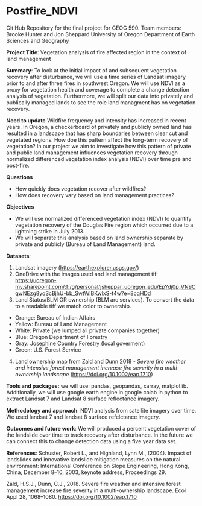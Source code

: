 # Postfire_NDVI
Git Hub Repository for the final project for GEOG 590. 
Team members: Brooke Hunter and Jon Sheppard
University of Oregon Department of Earth Sciences and Geography

**Project Title**: Vegetation analysis of fire affected region in the context of land management

**Summary**: To look at the initial impact of and subsequent vegetation recovery after disturbance, we will use a time series of Landsat imagery prior to and after three fires in southwest Oregon. We will use NDVI as a proxy for vegetation health and coverage to complete a change detection analysis of vegetation. Furthermore, we will split our data into privately and publically managed lands to see the role land managment has on vegetation recovery.

**Need to update**
Wildfire frequency and intensity has increased in recent years. In Oregon, a checkerboard of privately and publicly owned land has resulted in a landscape that has sharp boundaries between clear cut and vegetated regions. How doe this pattern affect the long-term recovery of vegetation? In our project we aim to investigate how this pattern of private and public land management influences vegetation recovery through normalized differenced vegetation index analysis (NDVI) over time pre and post-fire.

**Questions**
-	How quickly does vegetation recover after wildfires?
-	How does recovery vary based on land management practices? 

**Objectives**
-	We will use normalized differenced vegetation index (NDVI) to quantify vegetation recovery of the Douglas Fire region which occurred due to a lightning strike in July 2013. 
-	We will separate this analysis based on land ownership separate by private and publicly (Bureau of Land Management) land.


**Datasets**:  
1. Landsat imagery (https://earthexplorer.usgs.gov/)
2. OneDrive with the images used and land management tif: https://uoregon-my.sharepoint.com/:f:/g/personal/jsheppar_uoregon_edu/EpYdj0p_VN9CqwNEzg8yqScBjhU-bb_SwtWlBKwlxS-t4w?e=8cqHDd
3. Land Status/BLM OR ownership (BLM arc services). To convert the data to a readable tiff we match color to ownership.
- Orange: Bureau of Indian Affairs
- Yellow: Bureau of Land Management
- White: Private (we lumped all private companies together)
- Blue: Oregon Department of Forestry
- Gray: Josephine Country Forestry (local goverment)
- Green: U.S. Forest Service
4. Land ownership map from Zald and Dunn 2018 - *Severe fire weather and intensive forest management increase fire severity in a multi-ownership landscape* (https://doi.org/10.1002/eap.1710)

**Tools and packages:** we will use: pandas, geopandas, xarray, matplotlib. Additionally, we will use google earth engine in google colab in python to extract Landsat 7 and Landsat 8 surface reflectance imagery.

**Methodology and approach**: NDVI analysis from satellite imagery over time. We used landsat 7 and landsat 8 surface refelctance imagery. 

**Outcomes and future work**: We will produced a percent vegetation cover of the landslide over time to track recovery after disturbance. In the future we can connect this to change detection data using a five year data set.

**References**:
Schuster, Robert L., and Highland, Lynn M., (2004). Impact of landslides and innovative landslide mitigation measures on the natural environment: International Conference on Slope Engineering, Hong Kong, China, December 8–10, 2003, keynote address, Proceedings 29.

Zald, H.S.J., Dunn, C.J., 2018. Severe fire weather and intensive forest management increase fire severity in a multi-ownership landscape. Ecol Appl 28, 1068–1080. https://doi.org/10.1002/eap.1710